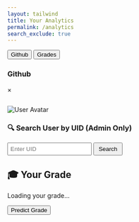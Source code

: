 ```yaml
---
layout: tailwind
title: Your Analytics
permalink: /analytics
search_exclude: true
---
```


<link rel="stylesheet" href="https://cdnjs.cloudflare.com/ajax/libs/animate.css/4.1.1/animate.min.css"/>
<div class="tab flex border border-gray-300 rounded-t-lg overflow-hidden">
    <button class="tablinks bg-transparent float-left border-none outline-none cursor-pointer px-4 py-3 text-lg hover:bg-gray-600 transition duration-300" onclick="openTab(event, 'Github')">Github</button>
    <button class="tablinks bg-transparent float-left border-none outline-none cursor-pointer px-4 py-3 text-lg hover:bg-gray-600 transition duration-300" onclick="openTab(event, 'Grades')">Grades</button>
</div>
<div id="Github" class="tabcontent hidden p-3 border border-gray-300 border-t-0 rounded-b-lg bg-green-900">
    <h3 class="pl-8 animate__animated animate__fadeIn">Github</h3>
    <!-- Modal Structure -->
    <div id="dataModal" class="modal hidden fixed z-10 left-0 top-0 w-full h-full overflow-auto bg-black bg-opacity-40 pt-16">
        <div class="modal-content bg-slate-700 mx-auto my-20 p-5 border border-gray-400 w-4/5 rounded-lg shadow-md shadow-red-500">
            <span class="close float-right text-gray-400 text-2xl font-bold hover:text-black cursor-pointer">&times;</span>
            <pre id="modalData"></pre>
        </div>
    </div>
    <!-- Analytics Page -->
    <div class="container flex justify-start w-full max-w-[1200px] py-5 box-border animate__animated animate__fadeIn">
        <div id="profile" class="profile flex items-start max-w-[800px] w-full bg-slate-800 p-5 rounded-lg shadow-md">
            <div class="left-side flex flex-col items-start mr-5">
                <img id="avatar" class="avatar rounded-full w-[100px] h-[100px] mb-5" src="" alt="User Avatar">
                <p id="username"></p>
            </div>
            <div class="details">
                <p id="profile-url"></p>
                <p id="issues-count"></p>
                <p id="prs-count"></p>
                <p id="commits-count"></p>
                <p id="line-change"></p>
                <p id="repos-url"></p>
                <p id="public-repos"></p>
                <p id="public-gists"></p>
                <p id="followers"></p>
                <p id="following"></p>
            </div>
        </div>
        <!-- Commit cards will be inserted here -->
        <div id="commitCardsContainer" style="margin-top: 20px;"></div>
    </div>
    <div id="admin-user-search" style="margin-bottom: 20px;">
        <h3>🔍 Search User by UID (Admin Only)</h3>
        <input type="text" id="uid-input" placeholder="Enter UID" style="padding: 5px;" />
        <button id="uid-search-btn" style="padding: 5px 10px;">Search</button>
        <p id="uid-error" style="color: red;"></p>
    </div>
    <div id="admin-summary-container"></div>
    <div id="admin-commitCardsContainer"></div>
</div>

<!-- Grades Tab -->
<div id="Grades" class="tabcontent hidden p-3 border border-gray-300 border-t-0 rounded-b-lg">
    <div class="container flex justify-start w-full max-w-[1200px] py-5 box-border">
        <div class="components w-full">
            <div class="chart-section" id="userGradeSection">
                <h2 class="text-xl font-semibold mb-2">🎓 Your Grade</h2>
                <p id="userGrade">Loading your grade...</p>
                <button id="predictGradeBtn" class="mt-2 px-4 py-2 bg-blue-900 text-white rounded hover:bg-blue-700 transition">Predict Grade</button>
            </div>
        </div>
    </div>
</div>

<script src="https://cdn.jsdelivr.net/npm/chart.js"></script>
<script>
    function openTab(evt, tabName) {
        var i, tabcontent, tablinks;
        tabcontent = document.getElementsByClassName("tabcontent");
        for (i = 0; i < tabcontent.length; i++) {
            tabcontent[i].style.display = "none";
        }
        tablinks = document.getElementsByClassName("tablinks");
        for (i = 0; i < tablinks.length; i++) {
            tablinks[i].className = tablinks[i].className.replace(" active", "");
        }
        document.getElementById(tabName).style.display = "block";
        evt.currentTarget.className += " active";
    }
</script>

<script type="module">
    import { pythonURI, fetchOptions } from '{{ site.baseurl }}/assets/js/api/config.js';

    const profileLinksUrl = `${pythonURI}/api/analytics/github/user/profile_links`;
    const userProfileUrl = `${pythonURI}/api/analytics/github/user`;
    const commitsUrl = `${pythonURI}/api/analytics/github/user/commits`;
    const prsUrl = `${pythonURI}/api/analytics/github/user/prs`;
    const issuesUrl = `${pythonURI}/api/analytics/github/user/issues`;

    async function fetchData() {
        try {
            const profileLinksRequest = fetch(profileLinksUrl, fetchOptions);
            const userProfileRequest = fetch(userProfileUrl, fetchOptions);
            const commitsRequest = fetch(commitsUrl, fetchOptions);
            const prsRequest = fetch(prsUrl, fetchOptions);
            const issuesRequest = fetch(issuesUrl, fetchOptions);

            const [profileLinksResponse, userProfileResponse, commitsResponse, prsResponse, issuesResponse] = await Promise.all([
                profileLinksRequest,
                userProfileRequest,
                commitsRequest,
                prsRequest,
                issuesRequest
            ]);

            if (!profileLinksResponse.ok || !userProfileResponse.ok || !commitsResponse.ok || !prsResponse.ok || !issuesResponse.ok) {
                throw new Error('Failed to fetch one or more resources');
            }

            const profileLinks = await profileLinksResponse.json();
            const userProfile = await userProfileResponse.json();
            const commitsData = await commitsResponse.json();
            const prsData = await prsResponse.json();
            const issuesData = await issuesResponse.json();

            const commitsArray = commitsData.details_of_commits || [];
            const commitsCount = commitsData.total_commit_contributions || 0;

            function calculateGradeFromCommits(commitCount) {
                if (commitCount > 20) return "90 % (A) ";
                if (commitCount >= 10) return "85 % (B)";
                if (commitCount >= 5) return "75 % (C)";
                return "55 % (F)";
            }

            document.getElementById('predictGradeBtn').addEventListener('click', () => {
                const commitGrade = calculateGradeFromCommits(commitsData.total_commit_contributions || 0);
                document.getElementById('userGrade').textContent = `Predicted Grade (by Commits): ${commitGrade}`;
            });

            const prsArray = prsData.pull_requests || [];
            const prsCount = prsArray.length || 0;
            const issuesArray = issuesData.issues || [];
            const issuesCount = issuesArray.length || 0;

            const username = userProfile.login || 'N/A';
            const profileUrl = profileLinks.profile_url || 'N/A';
            const avatarUrl = userProfile.avatar_url || '';
            const publicReposUrl = profileLinks.repos_url || 'N/A';
            const publicRepos = userProfile.public_repos || 'N/A';
            const publicGists = userProfile.public_gists || 'N/A';
            const followers = userProfile.followers || 'N/A';
            const following = userProfile.following || 'N/A';

            document.getElementById('avatar').src = avatarUrl;
            document.getElementById('username').textContent = `Username: ${username}`;
            document.getElementById('profile-url').innerHTML = `Profile URL: <a href="${profileUrl}" target="_blank">${profileUrl}</a>`;
            document.getElementById('public-repos').textContent = `Public Repos: ${publicRepos}`;
            document.getElementById('public-gists').textContent = `Public Gists: ${publicGists}`;
            document.getElementById('followers').textContent = `Followers: ${followers}`;
            document.getElementById('following').textContent = `Following: ${following}`;

            document.getElementById('commits-count').innerHTML = '<a href="#" class="info-link"><i class="fas fa-info-circle info-icon"></i></a>' + `Commits: ${commitsCount}`;
            document.querySelector('#commits-count .info-link').addEventListener('click', (event) => {
                event.preventDefault();
                showModal(commitsArray);
            });

            document.getElementById('prs-count').innerHTML = '<a href="#" class="info-link"><i class="fas fa-info-circle info-icon"></i></a>' + `Pull Requests: ${prsCount}`;
            document.querySelector('#prs-count .info-link').addEventListener('click', (event) => {
                event.preventDefault();
                showModal(prsArray);
            });

            document.getElementById('issues-count').innerHTML = '<a href="#" class="info-link"><i class="fas fa-info-circle info-icon"></i></a>' + `Issues: ${issuesCount}`;
            document.querySelector('#issues-count .info-link').addEventListener('click', (event) => {
                event.preventDefault();
                showModal(issuesArray);
            });

            // 🔽 Add this to render commit cards beneath profile
            console.log("Sample commit:", commitsArray[0]);

            renderCommitCards(commitsArray, username);

        } catch (error) {
            console.error('Error fetching data:', error);
        }
    }

    function renderCommitCards(commitsArray, username, container = document.getElementById("commitCardsContainer")) {
        container.innerHTML = "";

        if (!commitsArray.length) {
            container.innerHTML = `<p>No recent commits found.</p>`;
            return;
        }

        let allCommits = [];
        for (const item of commitsArray) {
            const repo = item.repository?.nameWithOwner || "Unknown Repo";
            const nodes = item.contributions?.nodes || [];

            for (const node of nodes) {
                allCommits.push({
                    repo,
                    message: `🧾 ${node.commitCount} commit${node.commitCount > 1 ? 's' : ''}`,
                    date: node.occurredAt || node.committedDate || node.pushedDate || "Unknown date"
                });
            }
        }

        allCommits.sort((a, b) => new Date(b.date) - new Date(a.date));

        allCommits.slice(0, 10).forEach((commit, index) => {
            const card = document.createElement("div");
            card.className = "card animate__animated animate__fadeInUp";
            card.style.backgroundColor = "#34495e";
            card.style.color = "#fff";
            card.style.padding = "15px";
            card.style.borderRadius = "10px";
            card.style.marginBottom = "10px";
            card.style.boxShadow = "0 4px 6px rgba(0, 0, 0, 0.1)";
            card.style.animationDelay = `${index * 0.1}s`;

            const repoLink = document.createElement("a");
            repoLink.href = `https://github.com/${commit.repo}`;
            repoLink.target = "_blank";
            repoLink.textContent = commit.repo;
            repoLink.style.color = "#1abc9c";
            repoLink.style.textDecoration = "none";

            const message = document.createElement("p");
            message.textContent = `📝 ${commit.message}`;

            const dateOnly = new Date(commit.date).toLocaleDateString(undefined, {
                year: 'numeric',
                month: 'short',
                day: 'numeric'
            });

            const dateElement = document.createElement("p");
            dateElement.textContent = `📅 ${dateOnly}`;
            dateElement.style.fontSize = "0.9em";
            dateElement.style.color = "#bbb";

            card.appendChild(repoLink);
            card.appendChild(message);
            card.appendChild(dateElement);

            container.appendChild(card);
        });
    }

    function jsonToHtml(json) {
        const jsonString = JSON.stringify(json, null, 2);
        const urlPattern = /(https?:\/\/[^\s]+)/g;
        return jsonString.replace(urlPattern, '<a href="$1" target="_blank">$1</a>');
    }

    function showModal(data) {
        const modal = document.getElementById('dataModal');
        const modalData = document.getElementById('modalData');
        const closeBtn = document.getElementsByClassName('close')[0];

        modalData.innerHTML = jsonToHtml(data);
        modal.style.display = 'block';

        closeBtn.onclick = function () {
            modal.style.display = 'none';
        };

        window.onclick = function (event) {
            if (event.target == modal) {
                modal.style.display = 'none';
            }
        };
    }

    fetchData();

    document.getElementById("uid-search-btn").addEventListener("click", async () => {
        const uid = document.getElementById("uid-input").value.trim();
        const errorEl = document.getElementById("uid-error");
        const summaryContainer = document.getElementById("admin-summary-container");
        const commitContainer = document.getElementById("admin-commitCardsContainer");

        errorEl.textContent = "";
        summaryContainer.innerHTML = "";
        commitContainer.innerHTML = "";

        if (!uid) {
            errorEl.textContent = "Please enter a UID.";
            return;
        }

        try {
            const response = await fetch(`${pythonURI}/api/analytics/commits/${uid}`, fetchOptions); //admin only feature

            if (!response.ok) {
                const err = await response.json();
                errorEl.textContent = err.message || "Failed to fetch user commit data.";
                return;
            }

            const data = await response.json();
            const commitData = data.commits?.details_of_commits || [];
            const commitCount = data.commits?.total_commit_contributions || 0;

            // Render summary
            const summaryCard = document.createElement("div");
            summaryCard.style.backgroundColor = "#1e293b";
            summaryCard.style.color = "#fff";
            summaryCard.style.padding = "20px";
            summaryCard.style.borderRadius = "10px";
            summaryCard.style.width = "fit-content";
            summaryCard.style.boxShadow = "0 4px 8px rgba(0,0,0,0.2)";
            summaryCard.style.marginBottom = "20px";
            summaryCard.style.fontFamily = "sans-serif";

            summaryCard.innerHTML = `
                <img src="https://github.com/identicons/${uid}.png" alt="Avatar" style="width: 70px; border-radius: 50%; margin-bottom: 10px;">
                <p><strong>UID:</strong> ${uid}</p>
                <p><strong>Total Commits:</strong> ${commitCount}</p>
            `;

            summaryContainer.appendChild(summaryCard);

            // Render commits in a separate container
            renderCommitCards(commitData, uid, commitContainer);
        } catch (e) {
            errorEl.textContent = "Unexpected error.";
            console.error(e);
        }
    });
</script>


<script type="module" src="https://unpkg.com/ionicons@7.1.0/dist/ionicons/ionicons.esm.js"></script>
<script nomodule src="https://unpkg.com/ionicons@7.1.0/dist/ionicons/ionicons.js"></script>
<script src="https://cdn.jsdelivr.net/npm/chart.js"></script>
<script src="https://cdn.plot.ly/plotly-latest.min.js"></script>

<script type="module">
    import { pythonURI, javaURI, fetchOptions } from '{{site.baseurl}}/assets/js/api/config.js';


    function calculateAverageDuration(timeIn) {
        const visits = timeIn.split(',');
        let totalDuration = 0;
        visits.forEach(visit => {
            const [checkIn, checkOut] = visit.split('-');
            const formatTime = time => time.padStart(5, '0');
            const checkInTime = new Date('1970-01-01T' + formatTime(checkIn)).getTime();
            const checkOutTime = new Date('1970-01-01T' + formatTime(checkOut)).getTime();
            totalDuration += (checkOutTime - checkInTime) / 1000 / 60;
        });
        return totalDuration / visits.length;
    }

    function getTinkle(personName) {
        fetch(`${javaURI}/api/tinkle/${personName}`, { ...fetchOptions, credentials: 'include' })
            .then(response => response.ok ? response.json() : null)
            .then(data => {
                if (!data) return;
                const timeIn = data.timeIn;
                document.getElementById('num-times').textContent = timeIn.split(',').length;
                document.getElementById('avg-duration').textContent = calculateAverageDuration(timeIn).toFixed(2);
                updateChart(timeIn);
            })
            .catch(console.error);
    }

    function getPerson() {
        fetch(`${javaURI}/api/person/get`, { ...fetchOptions, credentials: 'include' })
            .then(response => response.ok ? response.json() : null)
            .then(data => { if (data) getTinkle(encodeURIComponent(data.name)); })
            .catch(console.error);
    }

    function getPeriod(time) {
        const periods = [
            ['08:35', '09:41'],
            ['09:46', '10:55'],
            ['11:37', '12:43'],
            ['13:18', '14:24'],
            ['14:29', '15:35']
        ];
        const t = new Date('1970-01-01T' + time).getTime();
        return periods.findIndex(([start, end]) => t >= new Date('1970-01-01T' + start).getTime() && t <= new Date('1970-01-01T' + end).getTime()) + 1;
    }

    function updateChart(timeIn) {
        const periodCounts = Array(5).fill(0);
        timeIn.split(',').forEach(visit => {
            const checkIn = visit.split('-')[0];
            const period = getPeriod(checkIn);
            if (period) periodCounts[period - 1]++;
        });
        new Chart(ctx, {
            type: 'bar',
            data: {
                labels: ['P1', 'P2', 'P3', 'P4', 'P5'],
                datasets: [{
                    label: 'Bathroom Usage',
                    data: periodCounts,
                    backgroundColor: 'rgba(54, 162, 235, 0.5)',
                    borderColor: 'rgba(54, 162, 235, 1)',
                    borderWidth: 1
                }]
            },
            options: { scales: { y: { beginAtZero: true } } }
        });
    }

    window.addEventListener('load', getPerson);
</script>

<script type="module">
    import { javaURI, fetchOptions } from '{{site.baseurl}}/assets/js/api/config.js';
    let userId = -1;
    let grades = [];
    let assignment;

    function populateTable(grades) {
        const tableBody = document.getElementById("gradesTable").getElementsByTagName("tbody")[0];
        
        tableBody.innerHTML = "";

        grades.forEach(stugrade => {
            let row = tableBody.insertRow();

            let cell1 = row.insertCell(0);
            cell1.textContent = stugrade[1];

            let cell2 = row.insertCell(1);
            cell2.textContent = stugrade[0];
        });

        displayAverage(grades);
    }

    function displayAverage(grades) {
        let total = 0;
        let count = grades.length;

        grades.forEach(stugrade => {
            total += parseFloat(stugrade[0]); 
        });

        let average = (total / count).toFixed(2); 

        const averageDiv = document.getElementById("averageDiv");
        if (averageDiv) {
            averageDiv.innerHTML = `<strong>Average Grade: ${average}</strong>`;
        } else {
            const newAverageDiv = document.createElement("div");
            newAverageDiv.id = "averageDiv";
            newAverageDiv.innerHTML = `<strong>Average Grade: ${average}</strong>`;
            document.body.appendChild(newAverageDiv);
        }
    }

    async function getUserId() {
        const url_persons = `${javaURI}/api/person/get`;
        await fetch(url_persons, fetchOptions)
            .then(response => {
                if (!response.ok) {
                    throw new Error(`Spring server response: ${response.status}`);
                }
                return response.json();
            })
            .then(data => {
                userId = data.id;
            })
            .catch(error => {
                console.error("Java Database Error:", error);
            });
    }

    async function fetchAssignmentbyId(assignmentId) {
        try {
            const response = await fetch(javaURI + "/api/assignments/" + String(assignmentId), {
                method: 'GET',
                headers: {
                    'Content-Type': 'application/json',
                }
            });

            if (!response.ok) {
                throw new Error(`Failed to fetch assignments: ${response.statusText}`);
            }

            const assignment = await response.text();
            return assignment;  

        } catch (error) {
            console.error('Error fetching assignments:', error);
        }
    }

    async function getGrades() {
        const urlGrade = javaURI + '/api/synergy/grades';

        try {
            const response = await fetch(urlGrade, {
                method: 'GET',
                credentials: 'include',
            });

            if (!response.ok) {
                throw new Error('Failed to get data: ' + response.statusText);
            }

            const data = await response.json();
            await getUserId();  

            for (const grade of data) {
                if (grade.studentId == userId) {
                    let stugrade = [];
                    stugrade.push(grade.grade);
                    
                    const assignmentDetails = await fetchAssignmentbyId(grade.assignmentId);
                    stugrade.push(assignmentDetails);
                    
                    grades.push(stugrade);
                }
            }

            populateTable(grades);

        } catch (error) {
            console.error('Error fetching grades:', error);
        }
    }

    window.onload = async function() {
        await getUserId();
        await getGrades(); 
    };
</script>

<script type="module">
    import { javaURI, fetchOptions } from '{{ site.baseurl }}/assets/js/api/config.js';
    document.getElementById('assignmentSelect').addEventListener('change', fetchGrades);

    async function loadAssignments() {
        const options = {
            URL: `${javaURI}/api/synergy/grades`,
            method: "GET",
            cache: "no-cache",
        };
        console.log(options.URL);
        try {
            const response = await fetch(options.URL, fetchOptions);
            if (!response.ok) {
                throw new Error(`Failed to load assignments: ${response.status}`);
            }
            const responseData = await response.json();
            const assignmentIds = [...new Set(responseData.map(item => item.assignmentId))];
            console.log("API Response Data:", responseData);
            console.log("assignment IDS:", assignmentIds);
            const assignmentSelect = document.getElementById('assignmentSelect');
            assignmentSelect.innerHTML = "";
            assignmentIds.forEach(id => {
                const option = document.createElement('option');
                option.value = id;
                option.text = `Assignment ${id}`;
                assignmentSelect.add(option);
            });
        } catch (error) {
            console.error(error.message);
        }
    }

    async function fetchGrades() {
        const assignmentId = document.getElementById('assignmentSelect').value;
        const options = {
            method: "GET",
            cache: "no-cache",
        };
        try {
            const gradesResponse = await fetch(`${javaURI}/api/analytics/assignment/${assignmentId}/grades`, fetchOptions);
            if (!gradesResponse.ok) {
                throw new Error(`Failed to fetch grades data: ${gradesResponse.status}`);
            }
            const gradesText = await gradesResponse.text();
            console.log("Grades Response Text:", gradesText);
            if (!gradesText) {
                throw new Error("Response body is empty");
            }
            const gradesData = JSON.parse(gradesText);
            const grades = gradesData.grades;
            console.log("grades:", grades);
            const userResponse = await fetch(`${javaURI}/api/analytics/assignment/${assignmentId}/student/grade`, fetchOptions);
            if (!userResponse.ok) {
                throw new Error(`Failed to fetch user-specific grades: ${userResponse.status}`);
            }
            const userData = await userResponse.json();
            console.log("Grades Data:", grades);
            console.log("User Data:", userData);
            createBoxPlot(grades, userData);
            showCharts();
            displayUserData(userData);
        } catch (error) {
            console.error("Error fetching or parsing grades:", error.message);
        }
    }

    let thereIsABoxPlot = false;
    function createBoxPlot(grades, userData) {
        if (!thereIsABoxPlot) {
            thereIsABoxPlot = true;
        } else {
            Plotly.purge(document.getElementById("boxPlot"));
        }
        const trace = {
            y: grades,
            type: 'box',
            name: 'Grades',
            marker: { color: 'rgba(255, 193, 7, 0.6)' },
            line: { color: '#ffa726' }
        };
        const userTrace = {
            y: [userData],
            x: ['Grades'],  // Ensures the dot aligns with the box plot's category
            mode: 'markers',
            name: 'Your Grade',
            marker: { color: 'red', size: 10 }
        };

        const data = [trace, userTrace];
        const layout = {
            title: 'Grades Box and Whisker Plot',
            titlefont: { color: '#ffa726' },
            yaxis: { title: 'Grades', zeroline: false, color: '#ffffff' },
            paper_bgcolor: '#2c2c2e',
            plot_bgcolor: '#2c2c2e'
        };
        Plotly.newPlot('boxPlot', data, layout);
    }

    function showCharts() {
        document.getElementById('boxPlotSection').classList.add('visible');
    }

    window.onload = loadAssignments;

    function displayUserData(userData) {
        const userGradeElement = document.getElementById('userGrade');
        if (userData) {
            userGradeElement.textContent = `Your grade for this assignment is: ${userData}`;
        } else {
            console.warn("Unexpected User Data Structure:", userData);
            userGradeElement.textContent = "No grade available for this assignment.";
        }
    }
</script>